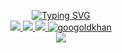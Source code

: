 <p align="center">
<!-- Vectorized image with sliding text -->
<a href="https://github.com/dyka3773">
    <img src="https://readme-typing-svg.demolab.com?font=Fira+Code&size=16&duration=1500&pause=200&multiline=true&color=F7F7F7&width=550&height=80&lines=Konsoulas+Iraklis;BSc+Software+Engineer+Student+%7C+Full+Stack+Web+Developer;Data+Science+%7C+AI+%7C+Machine+Learning" alt="Typing SVG" />
</a>

<br/>
<!-- Socials and CV -->
<a href="https://drive.google.com/file/d/1LOkndwO1VhnQgpeErQWYejphjZtT9iwc/view?usp=share_link">
    <img src="https://img.shields.io/badge/PDF-CV-red?style=flat-square&logo=adobe">
</a>
<a href="https://www.linkedin.com/in/iraklis-konsoulas-558621176/">
    <img src="https://img.shields.io/badge/-Linkedin-blue?style=flat-square&logo=linkedin">
</a>
<a href="mailto:dyka3773@gmail.com">
    <img src="https://img.shields.io/badge/-Email-red?style=flat-square&logo=gmail&logoColor=white">
</a>
<a href="https://pypi.org/user/drkostas/">
    <img src="https://komarev.com/ghpvc/?username=dyka3773&label=Visitors&color=0e75b6&style=flat" alt="googoldkhan" />
</a>

</br>
<!-- GitHub Statistics -->
<a href="https://github.com/dyka3773">
    <img src="https://github-stats-alpha.vercel.app/api?username=dyka3773&cc=000&tc=fff&ic=fff&bc=000">
</a>

</p>
<!--
**dyka3773/dyka3773** is a ✨ _special_ ✨ repository because its `README.md` (this file) appears on your GitHub profile.

Here are some ideas to get you started:

- 🔭 I’m currently working on ...
- 🌱 I’m currently learning ...
- 👯 I’m looking to collaborate on ...
- 🤔 I’m looking for help with ...
- 💬 Ask me about ...
- 📫 How to reach me: ...
- 😄 Pronouns: ...
- ⚡ Fun fact: ...
-->
